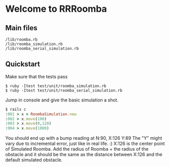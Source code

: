 Welcome to RRRoomba
=======


Main files
-------
````
/lib/roomba.rb
/lib/roomba_simulation.rb
/lib/roomba_serial_simulation.rb
````

Quickstart
-------

Make sure that the tests pass

````
$ ruby -Itest test/unit/roomba_simulation.rb
$ ruby -Itest test/unit/roomba_serial_simulation.rb
````


Jump in console and give the basic simulation a shot.

````ruby
$ rails c
:001 > x = RoombaSimulation.new
:002 > x.move(100)
:003 > x.move(0,120)
:004 > x.move(1000)
````
You should end up with a bump reading at N:90, X:126 Y:89
The "Y" might vary due to incremental error, just like in real life. :)
X:126 is the center point of Simulated Roomba. Add the radius of Roomba + the radius of the obstacle and it should be the same as the distance between X:126 and the default simulated obstacle.

